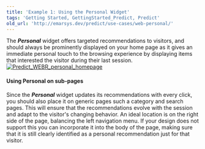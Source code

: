 ```yaml
---
title: 'Example 1: Using the Personal Widget'
tags: 'Getting Started, GettingStarted_Predict, Predict'
old_url: 'http://emarsys.dev/predict/use-cases/web-personal/'
---
```


The ***Personal*** widget offers targeted recommendations to visitors, and should always be prominently displayed on your home page as it gives an immediate personal touch to the browsing experience by displaying items that interested the visitor during their last session. [![Predict_WEBR_personal_homepage](/assets/images/Predict_WEBR_personal_homepage.png)](/assets/images/Predict_WEBR_personal_homepage.png)

#### Using Personal on sub-pages

 Since the ***Personal*** widget updates its recommendations with every click, you should also place it on generic pages such a category and search pages. This will ensure that the recommendations evolve with the session and adapt to the visitor's changing behavior. An ideal location is on the right side of the page, balancing the left navigation menu. If your design does not support this you can incorporate it into the body of the page, making sure that it is still clearly identified as a personal recommendation just for that visitor.